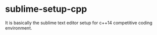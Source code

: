 # sublime-setup-cpp

It is basically the sublime text editor setup for c++14 competitive coding environment.
